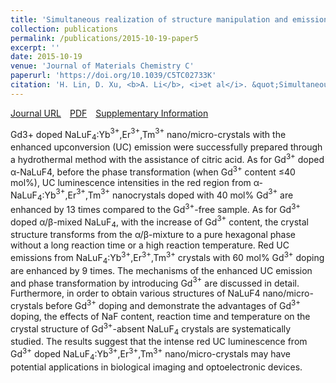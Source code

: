 ```yaml
---
title: 'Simultaneous realization of structure manipulation and emission enhancement in NaLuF$_4$ upconversion crystals'
collection: publications
permalink: /publications/2015-10-19-paper5
excerpt: ''
date: 2015-10-19
venue: 'Journal of Materials Chemistry C'
paperurl: 'https://doi.org/10.1039/C5TC02733K'
citation: 'H. Lin, D. Xu, <b>A. Li</b>, <i>et al</i>. &quot;Simultaneous realization of structure manipulation and emission enhancement in NaLuF$_4$ upconversion crystals&quot;, <i>Journal of Materials Chemistry C</i>, 2015, 3: 11754-11765.'
---
```

[Journal URL](https://pubs.rsc.org/en/content/articlelanding/2015/TC/C5TC02733K)&emsp;[PDF](/files/paper4.pdf)&emsp;[Supplementary Information](/files/paper4-si.pdf)

Gd3+ doped NaLuF$_4$:Yb$^{3+}$,Er$^{3+}$,Tm$^{3+}$ nano/micro-crystals with the enhanced upconversion (UC) emission were successfully prepared through a hydrothermal method with the assistance of citric acid. As for Gd$^{3+}$ doped α-NaLuF4, before the phase transformation (when Gd$^{3+}$ content ≤40 mol%), UC luminescence intensities in the red region from α-NaLuF$_4$:Yb$^{3+}$,Er$^{3+}$,Tm$^{3+}$ nanocrystals doped with 40 mol% Gd$^{3+}$ are enhanced by 13 times compared to the Gd$^{3+}$-free sample. As for Gd$^{3+}$ doped α/β-mixed NaLuF$_4$, with the increase of Gd$^{3+}$ content, the crystal structure transforms from the α/β-mixture to a pure hexagonal phase without a long reaction time or a high reaction temperature. Red UC emissions from NaLuF$_4$:Yb$^{3+}$,Er$^{3+}$,Tm$^{3+}$ crystals with 60 mol% Gd$^{3+}$ doping are enhanced by 9 times. The mechanisms of the enhanced UC emission and phase transformation by introducing Gd$^{3+}$ are discussed in detail. Furthermore, in order to obtain various structures of NaLuF4 nano/micro-crystals before Gd$^{3+}$ doping and demonstrate the advantages of Gd$^{3+}$ doping, the effects of NaF content, reaction time and temperature on the crystal structure of Gd$^{3+}$-absent NaLuF$_4$ crystals are systematically studied. The results suggest that the intense red UC luminescence from Gd$^{3+}$ doped NaLuF$_4$:Yb$^{3+}$,Er$^{3+}$,Tm$^{3+}$ nano/micro-crystals may have potential applications in biological imaging and optoelectronic devices.
